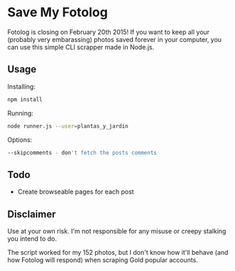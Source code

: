# Save My Fotolog

Fotolog is closing on February 20th 2015! If you want to keep all your
(probably very embarassing) photos saved forever in your computer, you can
use this simple CLI scrapper made in Node.js.

## Usage

Installing:

```bash
npm install
```

Running:

```bash
node runner.js --user=plantas_y_jardin
```

Options:

```bash
--skipcomments - don't fetch the posts comments
```

## Todo

* Create browseable pages for each post

## Disclaimer

Use at your own risk. I'm not responsible for any misuse or creepy
stalking you intend to do.

The script worked for my 152 photos, but I don't know how it'll behave (and
how Fotolog will respond) when scraping Gold popular accounts.
